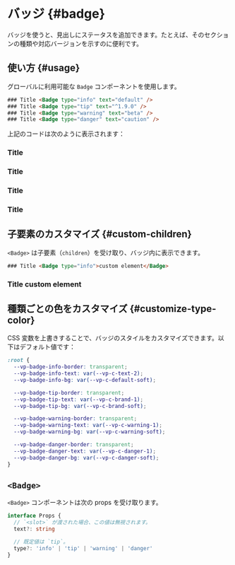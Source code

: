 # バッジ {#badge}

バッジを使うと、見出しにステータスを追加できます。たとえば、そのセクションの種類や対応バージョンを示すのに便利です。

## 使い方 {#usage}

グローバルに利用可能な `Badge` コンポーネントを使用します。

 ```html
 ### Title <Badge type="info" text="default" />
 ### Title <Badge type="tip" text="^1.9.0" />
 ### Title <Badge type="warning" text="beta" />
 ### Title <Badge type="danger" text="caution" />
 ```

上記のコードは次のように表示されます：

### Title <Badge type="info" text="default" />
### Title <Badge type="tip" text="^1.9.0" />
### Title <Badge type="warning" text="beta" />
### Title <Badge type="danger" text="caution" />

## 子要素のカスタマイズ {#custom-children}

`<Badge>` は子要素（`children`）を受け取り、バッジ内に表示できます。

 ```html
 ### Title <Badge type="info">custom element</Badge>
 ```

### Title <Badge type="info">custom element</Badge>

## 種類ごとの色をカスタマイズ {#customize-type-color}

CSS 変数を上書きすることで、バッジのスタイルをカスタマイズできます。以下はデフォルト値です：

 ```css
 :root {
   --vp-badge-info-border: transparent;
   --vp-badge-info-text: var(--vp-c-text-2);
   --vp-badge-info-bg: var(--vp-c-default-soft);

   --vp-badge-tip-border: transparent;
   --vp-badge-tip-text: var(--vp-c-brand-1);
   --vp-badge-tip-bg: var(--vp-c-brand-soft);

   --vp-badge-warning-border: transparent;
   --vp-badge-warning-text: var(--vp-c-warning-1);
   --vp-badge-warning-bg: var(--vp-c-warning-soft);

   --vp-badge-danger-border: transparent;
   --vp-badge-danger-text: var(--vp-c-danger-1);
   --vp-badge-danger-bg: var(--vp-c-danger-soft);
 }
 ```

## `<Badge>`

`<Badge>` コンポーネントは次の props を受け取ります。

 ```ts
 interface Props {
   // `<slot>` が渡された場合、この値は無視されます。
   text?: string

   // 既定値は `tip`。
   type?: 'info' | 'tip' | 'warning' | 'danger'
 }
 ```
